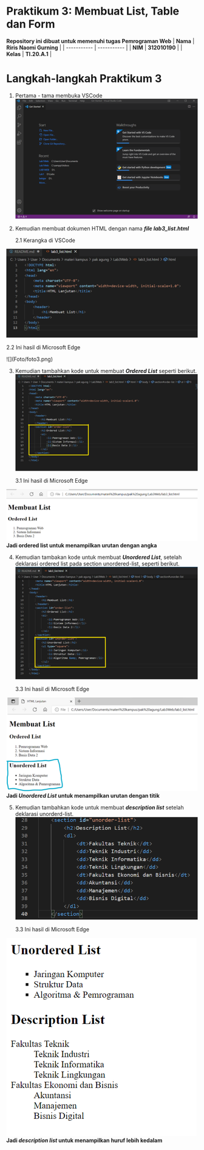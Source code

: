 # Praktikum 3: Membuat List, Table dan Form

<strong>Repository ini dibuat untuk memenuhi tugas Pemrograman Web</strong>
| <strong>Nama</strong>      | <strong>Riris Naomi Gurning</strong>  |
| ----------- | ----------- |
| <strong>NIM</strong>     | <strong>312010190</strong>       |
| <strong>Kelas</strong>   | <strong>TI.20.A.1</strong>        |

# Langkah-langkah Praktikum 3

1. Pertama - tama membuka VSCode
 ![](Foto/foto1.png)

2. Kemudian membuat dokumen HTML dengan nama <b><i>file lab3_list.html</i></b>
   <p>2.1 Kerangka di VSCode</p>
 ![](Foto/foto2.png)
   <p>2.2 Ini hasil di Microsoft Edge</p>
![](Foto/foto3.png)

3. Kemudian tambahkan kode untuk membuat <b><i>Ordered List</i></b> seperti berikut.
 ![](Foto/foto4.png)
    <p>3.1 Ini hasil di Microsoft Edge</p>
 ![](Foto/foto5.png)
<strong>Jadi ordered list untuk menampilkan urutan dengan angka</strong>

4. Kemudian tambakan kode untuk membuat <b><i>Unordered List</i></b>, setelah deklarasi ordered list pada section unordered-list, seperti berikut.
 ![](Foto/foto6.png)
   <p>3.3 Ini hasil di Microsoft Edge</p>
![](Foto/foto7.png)
<strong>Jadi <b><i>Unordered List</i></b> untuk menampilkan urutan dengan titik</strong>

5. Kemudian tambahkan kode untuk membuat <b><i>description list</i></b> setelah deklarasi unorderd-list.
 ![](Foto/foto8.png)
   <p>3.3 Ini hasil di Microsoft Edge</p>
 ![](Foto/foto9.png)
 <strong>Jadi <b><i>description list</i></b> untuk menampilkan huruf lebih kedalam </strong>

 